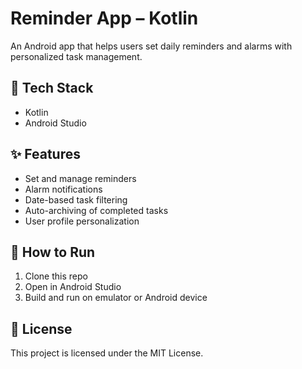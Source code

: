 # Reminder App – Kotlin

An Android app that helps users set daily reminders and alarms with personalized task management.

## 🔧 Tech Stack
- Kotlin
- Android Studio

## ✨ Features
- Set and manage reminders
- Alarm notifications
- Date-based task filtering
- Auto-archiving of completed tasks
- User profile personalization

## 🚀 How to Run
1. Clone this repo
2. Open in Android Studio
3. Build and run on emulator or Android device

## 📎 License
This project is licensed under the MIT License.
